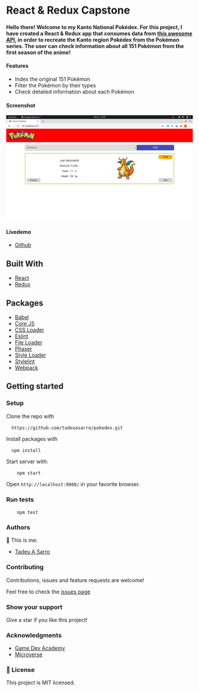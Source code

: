 # React & Redux Capstone

#### Hello there! Welcome to my Kanto National Pokédex. For this project, I have created a React & Redux app that consumes data from [this awesome API](https://pokeapi.co/), in order to recreate the Kanto region Pokédex from the Pokémon series. The user can check information about all 151 Pokémon from the first season of the anime!

#### Features
- Index the original 151 Pokémon
- Filter the Pokémon by their types
- Check detailed information about each Pokémon

#### Screenshot

![screenshot](public/screenshot.png)

#### Livedemo

- [Github](https://relaxed-leakey-500f5c.netlify.app/)

## Built With

- [React](https://reactjs.org/)
- [Redux](https://redux.js.org/)

## Packages
- [Babel](https://babeljs.io/)
- [Core JS](https://www.npmjs.com/package/core-js)
- [CSS Loader](https://webpack.js.org/loaders/css-loader/)
- [Eslint](https://eslint.org/)
- [File Loader](https://webpack.js.org/loaders/file-loader/)
- [Phaser](https://phaser.io/)
- [Style Loader](https://webpack.js.org/loaders/style-loader/)
- [Stylelint](https://stylelint.io/)
- [Webpack](https://webpack.js.org/)

## Getting started

### Setup

Clone the repo with

```
  https://github.com/tadeuasarro/pokedex.git
```

Install packages with

```
  npm install
```

Start server with:

```
    npm start
```

Open `http://localhost:9000/` in your favorite browser.

### Run tests

```
    npm test
```

### Authors

👤 This is me:

- [Tadeu A Sarro](https://tadeuasarro.me)


### Contributing

Contributions, issues and feature requests are welcome!

Feel free to check the [issues page](https://github.com/tadeuasarro/pokedex/issues)


### Show your support

Give a star if you like this project!

### Acknowledgments

- [Game Dev Academy](https://gamedevacademy.org/)
- [Microverse](https://www.microverse.org/)

### 📝 License

This project is MIT licensed.